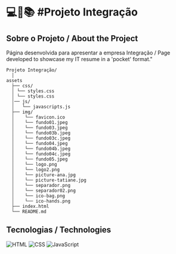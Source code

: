 <h1>
   💻📑📚 #Projeto Integração
</h1>

## Sobre o Projeto / About the Project
Página desenvolvida para apresentar a empresa Integração / Page developed to showcase my IT resume in a 'pocket' format."

```
Projeto Integração/
  │ 
assets
  ├── css/
  │ └── styles.css
  │ └── styles.css
  │── js/
  │   └── javascripts.js
  ├── img/
  │    └── favicon.ico
  │    └── fundo01.jpeg
  │    └── fundo03.jpeg
  │    └── fundo03b.jpeg
  │    └── fundo03c.jpeg
  │    └── fundo04.jpeg
  │    └── fundo04b.jpeg
  │    └── fundo04c.jpeg    
  │    └── fundo05.jpeg
  │    └── logo.png
  │    └── logo2.png
  │    └── picture-ana.jpg
  │    └── picture-tatiane.jpg
  │    └── separador.png
  │    └── separador02.png
  │    └── ico-bag.png
  │    └── ico-hands.png
  ├── index.html
  └── README.md
```

## Tecnologias / Technologies
![HTML](https://img.shields.io/badge/HTML-000?style=for-the-badge&logo=html5&logoColor=30A3DC)
![CSS](https://img.shields.io/badge/CSS-000?style=for-the-badge&logo=css3&logoColor=E94D5F)
![JavaScript](https://img.shields.io/badge/JavaScript-000?style=for-the-badge&logo=javascript&logoColor=30A3DC)


